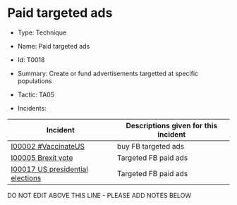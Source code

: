 # Paid targeted ads

* Type: Technique

* Name: Paid targeted ads

* Id: T0018

* Summary: Create or fund advertisements targetted at specific populations

* Tactic: TA05

* Incidents:

| Incident | Descriptions given for this incident |
| -------- | -------------------- |
| [I00002 #VaccinateUS](../incidents/I00002.md) | buy FB targeted ads |
| [I00005 Brexit vote](../incidents/I00005.md) | Targeted FB paid ads |
| [I00017 US presidential elections](../incidents/I00017.md) | Targeted FB paid ads |

DO NOT EDIT ABOVE THIS LINE - PLEASE ADD NOTES BELOW